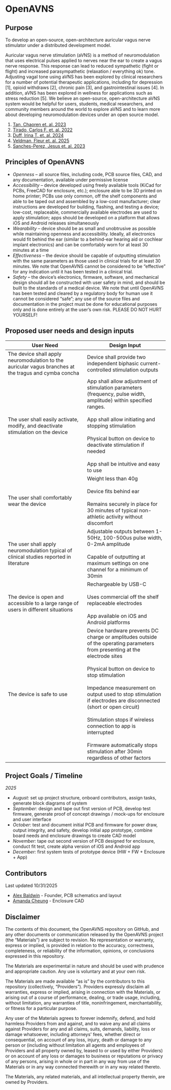 # OpenAVNS

## Purpose
To develop an open-source, open-architecture auricular vagus nerve stimulator under a distributed development model.
 
Auricular vagus nerve stimulation (aVNS) is a method of neuromodulation that uses electrical pulses applied to nerves near the ear to create a vagus nerve response. This response can lead to reduced sympathetic (fight or flight) and increased parasympathetic (relaxation / everything ok) tone. Adjusting vagal tone using aVNS has been explored by clinical researchers for a number of potential therapeutic applications, including for depression [1], opioid withdraws [2], chronic pain [3], and gastrointestinal issues [4]. In addition, aVNS has been explored in wellness for applications such as stress reduction [5]. We believe an open-source, open-architecture aVNS system would be helpful for users, students, medical researchers, and community members around the world to explore aVNS and to learn more about developing neuromodulation devices under an open source model.
 
1. [Tan, Chaoren et. al. 2023](https://pubmed.ncbi.nlm.nih.gov/37230264/)  
2. [Tirado, Carlos F. et. al. 2022](https://pmc.ncbi.nlm.nih.gov/articles/PMC9385243/)  
3. [Duff, Irina T. et. al. 2024](https://pmc.ncbi.nlm.nih.gov/articles/PMC11543973/)  
4. [Veldman, Fleur et. al. 2025](https://pmc.ncbi.nlm.nih.gov/articles/PMC11769675/)  
5. [Sanches-Perez, Jesus et. al. 2023](https://pmc.ncbi.nlm.nih.gov/articles/PMC10512834/)  

 
## Principles of OpenAVNS
* _Openness_ – all source files, including code, PCB source files, CAD, and any documentation, available under permissive license
* _Accessibility_ – device developed using freely available tools (KiCad for PCBs, FreeCAD for enclosure, etc.); enclosure able to be 3D printed on home printer; PCBs use only common, off the shelf components and able to be taped out and assembled by a low-cost manufacturer; clear instructions are developed for building, flashing, and testing a device; low-cost, replaceable, commercially available electrodes are used to apply stimulation; apps should be developed on a platform that allows iOS and Android releases simultaneously
* _Wearability_ – device should be as small and unobtrusive as possible while maintaining openness and accessibility. Ideally, all electronics would fit behind the ear (similar to a behind-ear hearing aid or cochlear implant electronics) and can be comfortably worn for at least 30 minutes at a time
* _Effectiveness_ – the device should be capable of outputting stimulation with the same parameters as those used in clinical trials for at least 30 minutes. We note that OpenAVNS cannot be considered to be “effective” for any indication until it has been tested in a clinical trial.
* _Safety_ – the device’s electronics, firmware, software, and mechanical design should all be constructed with user safety in mind, and should be built to the standards of a medical device. We note that until OpenAVNS has been tested and cleared by a regulatory body for human use it cannot be considered “safe”; any use of the source files and documentation in the project must be done for educational purposes only and is done entirely at the user’s own risk. PLEASE DO NOT HURT YOURSELF!
 
## Proposed user needs and design inputs
| User Need | Design Input |
|-----------|--------------|
| The device shall apply neuromodulation to the auricular vagus branches at the tragus and cymba concha | Device shall provide two independent biphasic current-controlled stimulation outputs |
| The user shall easily activate, modify, and deactivate stimulation on the device | App shall allow adjustment of stimulation parameters (frequency, pulse width, amplitude) within specified ranges. <br><br> App shall allow initiating and stopping stimulation <br><br> Physical button on device to deactivate stimulation if needed <br><br> App shall be intuitive and easy to use |
| The user shall comfortably wear the device | Weight less than 40g <br><br> Device fits behind ear <br><br> Remains securely in place for 30 minutes of typical non-athletic activity without discomfort |
| The user shall apply neuromodulation typical of clinical studies reported in literature | Adjustable outputs between 1-50Hz, 100-500us pulse width, 0-2mA amplitude <br><br> Capable of outputting at maximum settings on one channel for a minimum of 30min |
| The device is open and accessible to a large range of users in different situations | Rechargeable by USB-C <br><br> Uses commercial off the shelf replaceable electrodes <br><br> App available on iOS and Android platforms |
| The device is safe to use | Device hardware prevents DC charge or amplitudes outside of the operating parameters from presenting at the electrode sites <br><br> Physical button on device to stop stimulation <br><br> Impedance measurement on output used to stop stimulation if electrodes are disconnected (short or open circuit) <br><br> Stimulation stops if wireless connection to app is interrupted <br><br> Firmware automatically stops stimulation after 30min regardless of other factors |

## Project Goals / Timeline
_2025_
* _August:_ set up project structure, onboard contributors, assign tasks, generate block diagrams of system
* _September:_ design and tape out first version of PCB, develop test firmware, generate proof of concept drawings / mock-ups for enclosure and user interface
* _October:_ test and document initial PCB and firmware for power draw, output integrity, and safety, develop initial app prototype, combine board needs and enclosure drawings to create CAD model
* _November:_ tape out second version of PCB designed for enclosure, conduct fit test, create alpha version of iOS and Android app
* _December:_ first system tests of prototype device (HW + FW + Enclosure + App)

## Contributors
Last updated 10/31/2025
* [Alex Baldwin](https://www.linkedin.com/in/alexbbaldwin/) - Founder, PCB schematics and layout
* [Amanda Cheung](https://www.linkedin.com/in/amandacheung8/) - Enclosure CAD


## Disclaimer
The contents of this document, the OpenAVNS repository on GitHub, and any other documents or communication released by the OpenAVNS project (the “Materials”) are subject to revision. No representation or warranty, express or implied, is provided in relation to the accuracy, correctness, completeness, or reliability of the information, opinions, or conclusions expressed in this repository.

The Materials are experimental in nature and should be used with prudence and appropriate caution. Any use is voluntary and at your own risk.

The Materials are made available “as is” by the contributors to this repository (collectively, “Providers”). Providers expressly disclaim all warranties, express or implied, arising in connection with the Materials, or arising out of a course of performance, dealing, or trade usage, including, without limitation, any warranties of title, noninfringement, merchantability, or fitness for a particular purpose.

Any user of the Materials agrees to forever indemnify, defend, and hold harmless Providers from and against, and to waive any and all claims against Providers for any and all claims, suits, demands, liability, loss or damage whatsoever, including attorneys' fees, whether direct or consequential, on account of any loss, injury, death or damage to any person or (including without limitation all agents and employees of Providers and all property owned by, leased to or used by either Providers) or on account of any loss or damages to business or reputations or privacy of any persons, arising in whole or in part in any way from use of the Materials or in any way connected therewith or in any way related thereto.

The Materials, any related materials, and all intellectual property therein, are owned by Providers.
